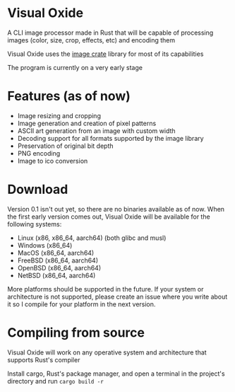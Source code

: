 # Visual Oxide
A CLI image processor made in Rust that will be capable of processing images (color, size, crop, effects, etc) and encoding them

Visual Oxide uses the [image crate](https://crates.io/crates/image) library for most of its capabilities 

The program is currently on a very early stage

# Features (as of now)
- Image resizing and cropping
- Image generation and creation of pixel patterns
- ASCII art generation from an image with custom width
- Decoding support for all formats supported by the image library
- Preservation of original bit depth
- PNG encoding
- Image to ico conversion

# Download

Version 0.1 isn't out yet, so there are no binaries available as of now.
When the first early version comes out, Visual Oxide will be available for the following systems:
- Linux (x86, x86_64, aarch64) (both glibc and musl)
- Windows (x86_64)
- MacOS (x86_64, aarch64)
- FreeBSD (x86_64, aarch64)
- OpenBSD (x86_64, aarch64)
- NetBSD (x86_64, aarch64)

More platforms should be supported in the future. If your system or architecture is not supported, please create an issue where you write about it so I compile for your platform in the next version.

# Compiling from source
Visual Oxide will work on any operative system and architecture that supports Rust's compiler

Install cargo, Rust's package manager, and open a terminal in the project's directory and run ``` cargo build -r ```
